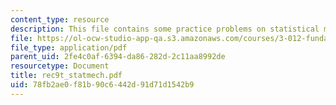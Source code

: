 ```yaml
---
content_type: resource
description: This file contains some practice problems on statistical mechanics.
file: https://ol-ocw-studio-app-qa.s3.amazonaws.com/courses/3-012-fundamentals-of-materials-science-fall-2005/78fb2ae0f81b90c6442d91d71d1542b9_rec9t_statmech.pdf
file_type: application/pdf
parent_uid: 2fe4c0af-6394-da86-282d-2c11aa8992de
resourcetype: Document
title: rec9t_statmech.pdf
uid: 78fb2ae0-f81b-90c6-442d-91d71d1542b9
---
```

